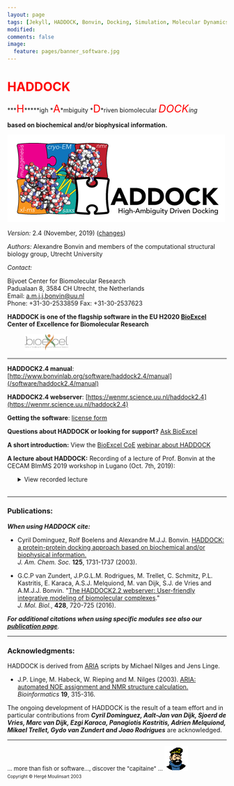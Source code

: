 ```yaml
---
layout: page
tags: [Jekyll, HADDOCK, Bonvin, Docking, Simulation, Molecular Dynamics, Structural Biology, Computational Biology, Modelling, Protein Structure]
modified:
comments: false
image:
  feature: pages/banner_software.jpg
---
```


# <font color="RED">HADDOCK</font>

***<font size="+2" color="RED">H</font>*****igh *<font size="+2" color="RED">A</font>*mbiguity *<font size="+2" color="RED">D</font>*riven biomolecular *<font size="+2" color="RED">DOCK</font>*ing**

**based on biochemical and/or biophysical information.**  

![Structure + Binformatic/Biophysical Data => Complex](HADDOCK2.4.png)  

_Version:_ 2.4 (November, 2019) ([changes](/software/haddock2.4/changes))  

_Authors:_ Alexandre Bonvin and members of the computational structural biology group, Utrecht University  

_Contact:_

Bijvoet Center for Biomolecular Research<BR>
Padualaan 8, 3584 CH Utrecht, the Netherlands<BR>
Email: a.m.j.j.bonvin@uu.nl<BR>
Phone: +31-30-2533859
Fax: +31-30-2537623

**HADDOCK is one of the flagship software in the EU H2020 [BioExcel](http://www.bioexcel.eu) Center of Excellence for Biomolecular Research [<figure >
<img src="/images/posts/Logo_bioexcel.png" width="100"> </figure> ](http://www.bioexcel.eu)**



* * *

**HADDOCK2.4 manual**: [http://www.bonvinlab.org/software/haddock2.4/manual](/software/haddock2.4/manual)

**HADDOCK2.4 webserver**:  [https://wenmr.science.uu.nl/haddock2.4](https://wenmr.science.uu.nl/haddock2.4) 

**Getting the software**:  [license form](/software/haddock2.4/download)   

**Questions about HADDOCK or looking for support?**  [Ask BioExcel](http://ask.bioexcel.eu)   

**A short introduction:** View the [BioExcel CoE](http://www.bioexcel.eu)  [webinar about HADDOCK](https://www.youtube.com/watch?v=Dbv6Jvge0Zk&index=1&list=FLmVRUOHM_0Nsh7DrMpTHtQQ)   

**A lecture about HADDOCK:** Recording of a lecture of Prof. Bonvin at the CECAM BImMS 2019 workshop in Lugano (Oct. 7th, 2019):
  <ul>
  <details>
  <summary>View recorded lecture
  </summary>
   <iframe width="560" height="315" src="https://www.youtube.com/embed/KUbEwGv21n8" frameborder="0" allow="accelerometer; autoplay; encrypted-media; gyroscope; picture-in-picture" allowfullscreen></iframe>
  </details>
  <br>
  </ul>

* * *

### Publications:

**_When using HADDOCK cite:_**

*   Cyril Dominguez, Rolf Boelens and Alexandre M.J.J. Bonvin. [HADDOCK: a protein-protein docking approach based on biochemical and/or biophysical information.](https://doi.org/doi:10.1021/ja026939x)  
    _J. Am. Chem. Soc._ **125**, 1731-1737 (2003).

*   G.C.P van Zundert, J.P.G.L.M. Rodrigues, M. Trellet, C. Schmitz, P.L. Kastritis, E. Karaca, A.S.J. Melquiond, M. van Dijk, S.J. de Vries and A.M.J.J. Bonvin. "[The HADDOCK2.2 webserver: User-friendly integrative modeling of biomolecular complexes](https://doi.org/doi:10.1016/j.jmb.2015.09.014)."  
    _J. Mol. Biol._, **428**, 720-725 (2016).

**_For additional citations when using specific modules see also our [publication page](./publications)_**.

* * *

### Acknowledgments:

HADDOCK is derived from [ARIA](http://aria.pasteur.fr) scripts by Michael Nilges and Jens Linge.

*   J.P. Linge, M. Habeck, W. Rieping and M. Nilges (2003). [ARIA: automated NOE assignment and NMR structure calculation.](http://www.ncbi.nlm.nih.gov/entrez/query.fcgi?cmd=Retrieve&db=PubMed&list_uids=12538267&dopt=Abstract) _Bioinformatics_ **19**, 315-316.

The ongoing development of HADDOCK is the result of a team effort and in particular contributions from _**Cyril Dominguez, Aalt-Jan van Dijk, Sjoerd de Vries, Marc van Dijk, Ezgi Karaca, Panagiotis Kastritis, Adrien Melquiond, Mikael Trellet, Gydo van Zundert and Joao Rodrigues**_ are acknowledged.

* * *

<font size="-1">... more than fish or software..., discover the "capitaine" ...</font> <a href="http://en.wikipedia.org/wiki/Captain_Haddock" style="border-bottom: none;"><img src="/software/haddock2.2/haddock.gif" alt="Haddock"></a>  
<font size="-2">Copyright © Hergé Moulinsart 2003</font>

